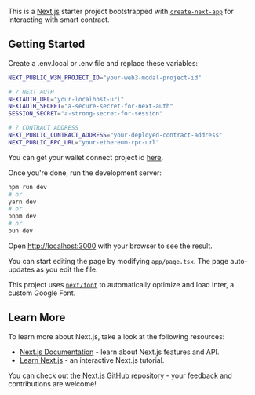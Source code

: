 This is a [Next.js](https://nextjs.org/) starter project bootstrapped with [`create-next-app`](https://github.com/vercel/next.js/tree/canary/packages/create-next-app) for interacting with smart contract.

## Getting Started

Create a .env.local or .env file and replace these variables:

```bash
NEXT_PUBLIC_W3M_PROJECT_ID="your-web3-modal-project-id"

# ? NEXT AUTH
NEXTAUTH_URL="your-localhost-url"
NEXTAUTH_SECRET="a-secure-secret-for-next-auth"
SESSION_SECRET="a-strong-secret-for-session"

# ? CONTRACT ADDRESS
NEXT_PUBLIC_CONTRACT_ADDRESS="your-deployed-contract-address"
NEXT_PUBLIC_RPC_URL="your-ethereum-rpc-url"

```

You can get your wallet connect project id [here](https://cloud.walletconnect.com/sign-in).

Once you're done, run the development server:

```bash
npm run dev
# or
yarn dev
# or
pnpm dev
# or
bun dev
```

Open [http://localhost:3000](http://localhost:3000) with your browser to see the result.

You can start editing the page by modifying `app/page.tsx`. The page auto-updates as you edit the file.

This project uses [`next/font`](https://nextjs.org/docs/basic-features/font-optimization) to automatically optimize and load Inter, a custom Google Font.

## Learn More

To learn more about Next.js, take a look at the following resources:

- [Next.js Documentation](https://nextjs.org/docs) - learn about Next.js features and API.
- [Learn Next.js](https://nextjs.org/learn) - an interactive Next.js tutorial.

You can check out [the Next.js GitHub repository](https://github.com/vercel/next.js/) - your feedback and contributions are welcome!
